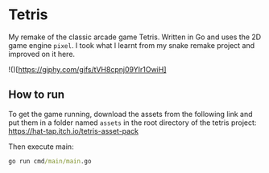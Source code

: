 # Tetris

My remake of the classic arcade game Tetris. Written in Go and uses the 2D game engine `pixel`.
I took what I learnt from my snake remake project and improved on it here.

!()[https://giphy.com/gifs/tVH8cpnj09YIr1OwiH]

## How to run

To get the game running, download the assets from the following link and put them in a folder named `assets` in the
root directory of the tetris project:
https://hat-tap.itch.io/tetris-asset-pack

Then execute main:
```cmd
go run cmd/main/main.go
```